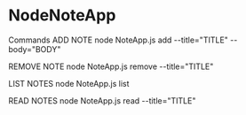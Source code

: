 # NodeNoteApp
Commands
ADD NOTE
node NoteApp.js add --title="TITLE" --body="BODY"

REMOVE NOTE
node NoteApp.js remove --title="TITLE"

LIST NOTES
node NoteApp.js list

READ NOTES
node NoteApp.js read --title="TITLE"
